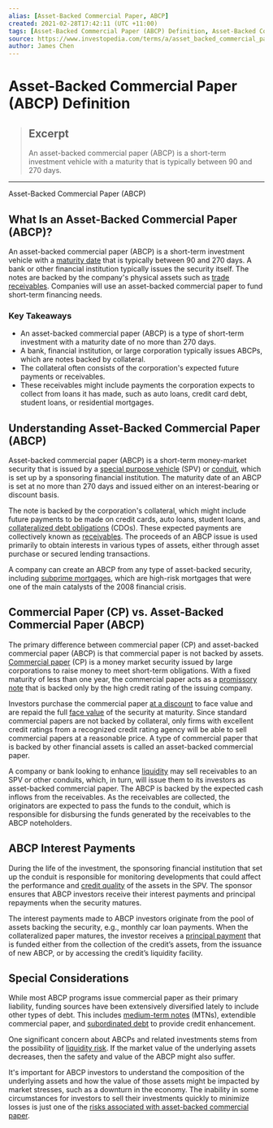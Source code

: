 ```yaml
---
alias: [Asset-Backed Commercial Paper, ABCP]
created: 2021-02-28T17:42:11 (UTC +11:00)
tags: [Asset-Backed Commercial Paper (ABCP) Definition, Asset-Backed Commercial Paper (ABCP)]
source: https://www.investopedia.com/terms/a/asset_backed_commercial_paper.asp
author: James Chen
---
```


# Asset-Backed Commercial Paper (ABCP) Definition

> ## Excerpt
> An asset-backed commercial paper (ABCP) is a short-term investment vehicle with a maturity that is typically between 90 and 270 days.

---

Asset-Backed Commercial Paper (ABCP)
## What Is an Asset-Backed Commercial Paper (ABCP)?

An asset-backed commercial paper (ABCP) is a short-term investment vehicle with a [maturity date](https://www.investopedia.com/terms/m/maturitydate.asp) that is typically between 90 and 270 days. A bank or other financial institution typically issues the security itself. The notes are backed by the company's physical assets such as [trade receivables](https://www.investopedia.com/terms/r/receivables.asp). Companies will use an asset-backed commercial paper to fund short-term financing needs.

### Key Takeaways

-   An asset-backed commercial paper (ABCP) is a type of short-term investment with a maturity date of no more than 270 days.
-   A bank, financial institution, or large corporation typically issues ABCPs, which are notes backed by collateral.
-   The collateral often consists of the corporation's expected future payments or receivables.
-   These receivables might include payments the corporation expects to collect from loans it has made, such as auto loans, credit card debt, student loans, or residential mortgages.

## Understanding Asset-Backed Commercial Paper (ABCP)

Asset-backed commercial paper (ABCP) is a short-term money-market security that is issued by a [special purpose vehicle](https://www.investopedia.com/terms/s/spv.asp) (SPV) or [conduit](https://www.investopedia.com/terms/c/conduit-issuer.asp), which is set up by a sponsoring financial institution. The maturity date of an ABCP is set at no more than 270 days and issued either on an interest-bearing or discount basis.

The note is backed by the corporation's collateral, which might include future payments to be made on credit cards, auto loans, student loans, and [collateralized debt obligations](https://www.investopedia.com/terms/c/cdo.asp) (CDOs). These expected payments are collectively known as [receivables](https://www.investopedia.com/terms/r/receivables.asp). The proceeds of an ABCP issue is used primarily to obtain interests in various types of assets, either through asset purchase or secured lending transactions.

A company can create an ABCP from any type of asset-backed security, including [subprime mortgages](https://www.investopedia.com/terms/s/subprime_mortgage.asp), which are high-risk mortgages that were one of the main catalysts of the 2008 financial crisis.

## Commercial Paper (CP) vs. Asset-Backed Commercial Paper (ABCP)

The primary difference between commercial paper (CP) and asset-backed commercial paper (ABCP) is that commercial paper is not backed by assets. [Commercial paper](https://www.investopedia.com/terms/c/commercialpaper.asp) (CP) is a money market security issued by large corporations to raise money to meet short-term obligations. With a fixed maturity of less than one year, the commercial paper acts as a [promissory note](https://www.investopedia.com/terms/p/promissorynote.asp) that is backed only by the high credit rating of the issuing company.

Investors purchase the commercial paper [at a discount](https://www.investopedia.com/terms/a/at-a-discount.asp) to face value and are repaid the full [face value](https://www.investopedia.com/terms/f/facevalue.asp) of the security at maturity. Since standard commercial papers are not backed by collateral, only firms with excellent credit ratings from a recognized credit rating agency will be able to sell commercial papers at a reasonable price. A type of commercial paper that is backed by other financial assets is called an asset-backed commercial paper.

A company or bank looking to enhance [liquidity](https://www.investopedia.com/terms/l/liquidity.asp) may sell receivables to an SPV or other conduits, which, in turn, will issue them to its investors as asset-backed commercial paper. The ABCP is backed by the expected cash inflows from the receivables. As the receivables are collected, the originators are expected to pass the funds to the conduit, which is responsible for disbursing the funds generated by the receivables to the ABCP noteholders.

## ABCP Interest Payments

During the life of the investment, the sponsoring financial institution that set up the conduit is responsible for monitoring developments that could affect the performance and [credit quality](https://www.investopedia.com/terms/c/creditquality.asp) of the assets in the SPV. The sponsor ensures that ABCP investors receive their interest payments and principal repayments when the security matures.

The interest payments made to ABCP investors originate from the pool of assets backing the security, e.g., monthly car loan payments. When the collateralized paper matures, the investor receives a [principal payment](https://www.investopedia.com/terms/p/principal.asp) that is funded either from the collection of the credit’s assets, from the issuance of new ABCP, or by accessing the credit’s liquidity facility.

## Special Considerations

While most ABCP programs issue commercial paper as their primary liability, funding sources have been extensively diversified lately to include other types of debt. This includes [medium-term notes](https://www.investopedia.com/terms/m/mtn.asp) (MTNs), extendible commercial paper, and [subordinated debt](https://www.investopedia.com/terms/s/subordinateddebt.asp) to provide credit enhancement.

One significant concern about ABCPs and related investments stems from the possibility of [liquidity risk](https://www.investopedia.com/terms/l/liquidityrisk.asp). If the market value of the underlying assets decreases, then the safety and value of the ABCP might also suffer.

It's important for ABCP investors to understand the composition of the underlying assets and how the value of those assets might be impacted by market stresses, such as a downturn in the economy. The inability in some circumstances for investors to sell their investments quickly to minimize losses is just one of the [risks associated with asset-backed commercial paper](https://www.investopedia.com/articles/bonds/08/commercial-paper.asp).
